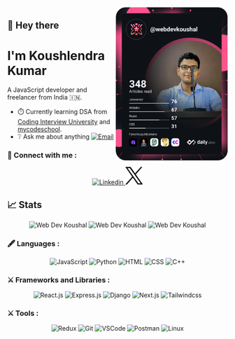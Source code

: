 <a href="https://app.daily.dev/webdevkoushal" target="_blank">
    <img
      width="256"
      align="right"
      src="https://github.com/Koushlendra-Kumar/Koushlendra-Kumar/blob/main/devcard.svg?raw=true"
      alt="Web Dev Koushal's Devcard"
    />
</a>

## :wave: Hey there

# I'm Koushlendra Kumar
A JavaScript developer and freelancer from India 🇮🇳.
+ ⏱️ Currently learning DSA from [Coding Interview University](https://github.com/jwasham/coding-interview-university) and [mycodeschool](https://www.youtube.com/watch?v=92S4zgXN17o&list=PL2_aWCzGMAwI3W_JlcBbtYTwiQSsOTa6P).
+  ❔ Ask me about anything <a href="mailto:webdevkoushal@gmail.com"><img src="https://img.shields.io/badge/Gmail-D14836?style=for-the-badge&logo=gmail&logoColor=white" alt ="Email"/></a>

### 🔗 Connect with me :
<p align="center">
  <a href="https://www.linkedin.com/in/koushlendra-kumar-0b4118242/">
    <img src="https://skillicons.dev/icons?i=linkedin" title='Linkedin'/>
  </a>
    <a href="https://twitter.com/webdevkoushal">
    <img src="https://github.com/Koushlendra-Kumar/Koushlendra-Kumar/blob/main/logo-black.png?raw=true" title='Twitter @webdevkoushal' width="40" height="40"/>
  </a>
    
</p>

## 📈  Stats
<p align="center"> 
    <img width="40%" src="https://github-stats-theta-umber.vercel.app/api/top-langs?username=koushlendra-kumar&show_icons=true&theme=dracula&title_color=ff8000&text_color=ffffff&bg_color=6a6a6a&locale=en&layout=donut&hide_border=true" alt="Web Dev Koushal" />  
    <img width="48%" src="https://github-stats-theta-umber.vercel.app/api?username=koushlendra-kumar&show_icons=true&theme=dracula&title_color=ff8000&text_color=ffffff&bg_color=6a6a6a&locale=en&hide_border=true" alt="Web Dev Koushal" /> 
    <img width="48%" src="https://github-readme-streak-stats.herokuapp.com/?user=koushlendra-kumar&theme=highcontrast&hide_border=true" alt="Web Dev Koushal" /> 
</p>

### 🖋️   Languages :
<p align="center">
    <img src="https://skillicons.dev/icons?i=js" title='JavaScript' />
    <img src="https://skillicons.dev/icons?i=py" title='Python' />
    <img src="https://skillicons.dev/icons?i=html" title='HTML' />
    <img src="https://skillicons.dev/icons?i=css" title='CSS' />
    <img src="https://skillicons.dev/icons?i=cpp" title='C++' />
</p>

### ⚔️ Frameworks and Libraries :
<p align="center">
    <img src="https://skillicons.dev/icons?i=react" title = 'React.js'/>
    <img src="https://skillicons.dev/icons?i=express" title = 'Express.js' />
    <img src="https://skillicons.dev/icons?i=django" title = 'Django' />
    <img src="https://skillicons.dev/icons?i=nextjs" title = 'Next.js'/>
    <img src="https://skillicons.dev/icons?i=tailwind" title = 'Tailwindcss' />
</p>

### ⚔️ Tools :
<p align="center">
    <img src="https://skillicons.dev/icons?i=redux" title='Redux' />
    <img src="https://skillicons.dev/icons?i=git" title='Git' />
    <img src="https://skillicons.dev/icons?i=vscode" title='VSCode' />
    <img src="https://skillicons.dev/icons?i=postman" title='Postman' />
    <img src="https://skillicons.dev/icons?i=linux" title='Linux' />
</p>


